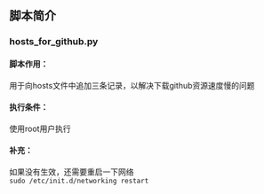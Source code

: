 ## 脚本简介

### hosts_for_github.py
#### 脚本作用：
用于向hosts文件中追加三条记录，以解决下载github资源速度慢的问题
#### 执行条件：
使用root用户执行
#### 补充：
如果没有生效，还需要重启一下网络  
```sudo /etc/init.d/networking restart```